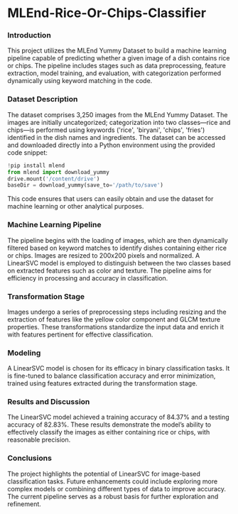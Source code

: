 # MLEnd-Rice-Or-Chips-Classifier

### Introduction
This project utilizes the MLEnd Yummy Dataset to build a machine learning pipeline capable of predicting whether a given image of a dish contains rice or chips. The pipeline includes stages such as data preprocessing, feature extraction, model training, and evaluation, with categorization performed dynamically using keyword matching in the code.

### Dataset Description
The dataset comprises 3,250 images from the MLEnd Yummy Dataset. The images are initially uncategorized; categorization into two classes—rice and chips—is performed using keywords ('rice', 'biryani', 'chips', 'fries') identified in the dish names and ingredients. The dataset can be accessed and downloaded directly into a Python environment using the provided code snippet:
```python
!pip install mlend
from mlend import download_yummy
drive.mount('/content/drive')
baseDir = download_yummy(save_to='/path/to/save')
```
This code ensures that users can easily obtain and use the dataset for machine learning or other analytical purposes.

### Machine Learning Pipeline
The pipeline begins with the loading of images, which are then dynamically filtered based on keyword matches to identify dishes containing either rice or chips. Images are resized to 200x200 pixels and normalized. A LinearSVC model is employed to distinguish between the two classes based on extracted features such as color and texture. The pipeline aims for efficiency in processing and accuracy in classification.

### Transformation Stage
Images undergo a series of preprocessing steps including resizing and the extraction of features like the yellow color component and GLCM texture properties. These transformations standardize the input data and enrich it with features pertinent for effective classification.

### Modeling
A LinearSVC model is chosen for its efficacy in binary classification tasks. It is fine-tuned to balance classification accuracy and error minimization, trained using features extracted during the transformation stage.

### Results and Discussion
The LinearSVC model achieved a training accuracy of 84.37% and a testing accuracy of 82.83%. These results demonstrate the model’s ability to effectively classify the images as either containing rice or chips, with reasonable precision.

### Conclusions
The project highlights the potential of LinearSVC for image-based classification tasks. Future enhancements could include exploring more complex models or combining different types of data to improve accuracy. The current pipeline serves as a robust basis for further exploration and refinement.

